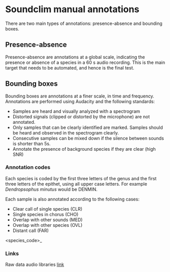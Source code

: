# Soundclim manual annotations

There are two main types of annotations: presence-absence and bounding boxes. 

## Presence-absence
Presence-absence are annotations at a global scale, indicating the presence or absence of a species in a 60 s audio recording. This is the main target that needs to be automated, and hence is the final test.

## Bounding boxes

Bounding boxes are annotations at a finer scale, in time and frequency. Annotations are performed using Audacity and the following standards:

- Samples are heard and visually analyzed with a spectrogram
- Distorted signals (clipped or distorted by the microphone) are not annotated.
- Only samples that can be clearly identified are marked. Samples should be heard and observed in the spectrogram clearly.
- Consecutive samples can be mixed down if the silence between sounds is shorter than 5s.
- Annotate the presence of background species if they are clear (high SNR)

### Annotation codes

Each species is coded by the first three letters of the genus and the first three letters of the epithet, using all upper case letters. For example *Dendropsophus minutus* would be DENMIN.

Each sample is also annotated according to the following cases:
- Clear call of single species (CLR)
- Single species in chorus (CHO)
- Overlap with other sounds (MED)
- Overlap with other species (OVL)
- Distant call (FAR)


<species_code>_<case>


### Links

Raw data audio libraries [link](https://drive.google.com/drive/folders/1-aZqiwX436IfPnYRl6mTpX5sW2JFWhlC?usp=sharing)
